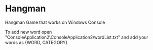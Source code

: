 # Hangman
Hangman Game that works on Windows Console

To add new word open "ConsoleApplication2\ConsoleApplication2\wordList.txt" and add your words as {WORD, CATEGORY}
